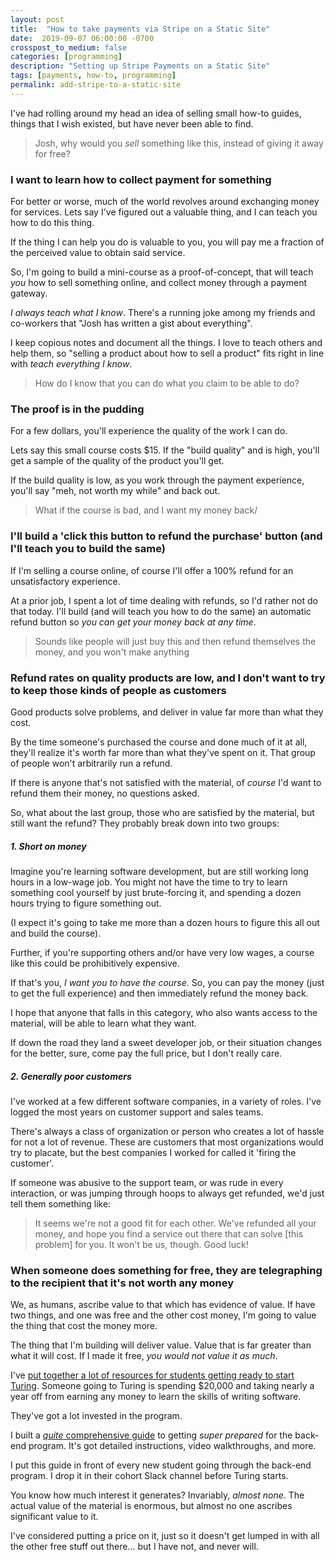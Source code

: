 ```yaml
---
layout: post
title:  "How to take payments via Stripe on a Static Site"
date:  2019-09-07 06:00:00 -0700
crosspost_to_medium: false
categories: [programming]
description: "Setting up Stripe Payments on a Static Site"
tags: [payments, how-to, programming]
permalink: add-stripe-to-a-static-site
---
```


I've had rolling around my head an idea of selling small how-to guides, things that I wish existed, but have never been able to find. 

> Josh, why would you _sell_ something like this, instead of giving it away for free?

### I want to learn how to collect payment for something

For better or worse, much of the world revolves around exchanging money for services. Lets say I've figured out a valuable thing, and I can teach you how to do this thing. 

If the thing I can help you do is valuable to you, you will pay me a fraction of the perceived value to obtain said service. 

So, I'm going to build a mini-course as a proof-of-concept, that will teach _you_ how to sell something online, and collect money through a payment gateway. 

_I always teach what I know_. There's a running joke among my friends and co-workers that "Josh has written a gist about everything". 

I keep copious notes and document all the things. I love to teach others and help them, so "selling a product about how to sell a product" fits right in line with _teach everything I know_. 

> How do I know that you can do what you claim to be able to do? 

### The proof is in the pudding

For a few dollars, you'll experience the quality of the work I can do. 

Lets say this small course costs $15. If the "build quality" and is high, you'll get a sample of the quality of the product you'll get. 

If the build quality is low, as you work through the payment experience, you'll say "meh, not worth my while" and back out. 

> What if the course is bad, and I want my money back/

### I'll build a 'click this button to refund the purchase' button (and I'll teach you to build the same)

If I'm selling a course online, of course I'll offer a 100% refund for an unsatisfactory experience. 

At a prior job, I spent a lot of time dealing with refunds, so I'd rather not do that today. I'll build (and will teach you how to do the same) an automatic refund button so _you can get your money back at any time_. 

> Sounds like people will just buy this and then refund themselves the money, and you won't make anything

### Refund rates on quality products are low, and I don't want to try to keep those kinds of people as customers

Good products solve problems, and deliver in value far more than what they cost. 

By the time someone's purchased the course and done much of it at all, they'll realize it's worth far more than what they've spent on it. That group of people won't arbitrarily run a refund.

If there is anyone that's not satisfied with the material, of _course_ I'd want to refund them their money, no questions asked.

So, what about the last group, those who are satisfied by the material, but still want the refund? They probably break down into two groups:

##### 1. Short on money

Imagine you're learning software development, but are still working long hours in a low-wage job. You might not have the time to try to learn something cool yourself by just brute-forcing it, and spending a dozen hours trying to figure something out. 

(I expect it's going to take me more than a dozen hours to figure this all out and build the course). 

Further, if you're supporting others and/or have very low wages, a course like this could be prohibitively expensive. 

If that's you, _I want you to have the course_. So, you can pay the money (just to get the full experience) and then immediately refund the money back. 

I hope that anyone that falls in this category, who also wants access to the material, will be able to learn what they want. 

If down the road they land a sweet developer job, or their situation changes for the better, sure, come pay the full price, but I don't really care.

##### 2. Generally poor customers

I've worked at a few different software companies, in a variety of roles. I've logged the most years on customer support and sales teams. 

There's always a class of organization or person who creates a lot of hassle for not a lot of revenue. These are customers that most organizations would try to placate, but the best companies I worked for called it 'firing the customer'. 

If someone was abusive to the support team, or was rude in every interaction, or was jumping through hoops to always get refunded, we'd just tell them something like:

> It seems we're not a good fit for each other. We've refunded all your money, and hope you find a service out there that can solve [this problem] for you. It won't be us, though. Good luck!


### When someone does something for free, they are telegraphing to the recipient that it's not worth any money

We, as humans, ascribe value to that which has evidence of value. If have two things, and one was free and the other cost money, I'm going to value the thing that cost the money more.

The thing that I'm building will deliver value. Value that is far greater than what it will cost. If I made it free, _you would not value it as much_. 

I've [put together a lot of resources for students getting ready to start Turing](). Someone going to Turing is spending $20,000 and taking nearly a year off from earning any money to learn the skills of writing software. 

They've got a lot invested in the program. 

I built a [_quite_ comprehensive guide]() to getting _super prepared_ for the back-end program. It's got detailed instructions, video walkthroughs, and more. 

I put this guide in front of every new student going through the back-end program. I drop it in their cohort Slack channel before Turing starts. 

You know how much interest it generates? Invariably, _almost none_. The actual value of the material is enormous, but almost no one ascribes significant value to it. 

I've considered putting a price on it, just so it doesn't get lumped in with all the other free stuff out there... but I have not, and never will. 




